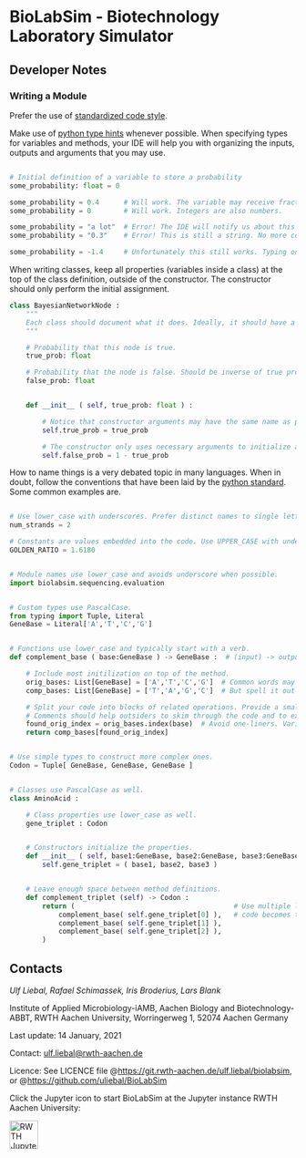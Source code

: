# BioLabSim - Biotechnology Laboratory Simulator



## Developer Notes

### Writing a Module

Prefer the use of [standardized code style](https://pep8.org/).

Make use of [python type hints](https://docs.python.org/3/library/typing.html) whenever possible.
When specifying types for variables and methods, your IDE will help you with organizing the inputs,
outputs and arguments that you may use.

```python

# Initial definition of a variable to store a probability
some_probability: float = 0

some_probability = 0.4      # Will work. The variable may receive fractional numbers.
some_probability = 0        # Will work. Integers are also numbers.

some_probability = "a lot"  # Error! The IDE will notify us about this bad assignment.
some_probability = "0.3"    # Error! This is still a string. No more conversion problems.

some_probability = -1.4     # Unfortunately this still works. Typing only defines simple types.
```

When writing classes, keep all properties (variables inside a class) at the top of the class definition,
outside of the constructor. The constructor should only perform the initial assignment.

```python
class BayesianNetworkNode :
    """
    Each class should document what it does. Ideally, it should have a single purpose.
    """

    # Probability that this node is true.
    true_prob: float

    # Probability that the node is false. Should be inverse of true probability.
    false_prob: float


    def __init__ ( self, true_prob: float ) :

        # Notice that constructor arguments may have the same name as properties.
        self.true_prob = true_prob

        # The constructor only uses necessary arguments to initialize all properties.
        self.false_prob = 1 - true_prob
```

How to name things is a very debated topic in many languages. When in doubt, follow the conventions
that have been laid by the [python standard](https://www.python.org/dev/peps/pep-0008/#naming-conventions).
Some common examples are.

```python

# Use lower_case with underscores. Prefer distinct names to single letters.
num_strands = 2

# Constants are values embedded into the code. Use UPPER_CASE with underscores.
GOLDEN_RATIO = 1.6180


# Module names use lower_case and avoids underscore when possible.
import biolabsim.sequencing.evaluation


# Custom types use PascalCase.
from typing import Tuple, Literal
GeneBase = Literal['A','T','C','G']


# Functions use lower_case and typically start with a verb.
def complement_base ( base:GeneBase ) -> GeneBase :  # (input) -> output

    # Include most initilization on top of the method.
    orig_bases: List[GeneBase] = ['A','T','C','G']  # Common words may be shortened. orig = original
    comp_bases: List[GeneBase] = ['T','A','G','C']  # But spell it out in comments.  comp = complementary

    # Split your code into blocks of related operations. Provide a small summary of each block.
    # Comments should help outsiders to skim through the code and to explain programming decisions.
    found_orig_index = orig_bases.index(base)  # Avoid one-liners. Variable names provide context.
    return comp_bases[found_orig_index]


# Use simple types to construct more complex ones.
Codon = Tuple[ GeneBase, GeneBase, GeneBase ]


# Classes use PascalCase as well.
class AminoAcid :

    # Class properties use lower_case as well.
    gene_triplet : Codon


    # Constructors initialize the properties.
    def __init__ ( self, base1:GeneBase, base2:GeneBase, base3:GeneBase ) :
        self.gene_triplet = ( base1, base2, base3 )


    # Leave enough space between method definitions.
    def complement_triplet (self) -> Codon :
        return (                                       # Use multiple lines and more spacing if the
            complement_base( self.gene_triplet[0] ),   # code becomes too bulky.
            complement_base( self.gene_triplet[1] ),
            complement_base( self.gene_triplet[2] ),
        )
```



## Contacts


*Ulf Liebal, Rafael Schimassek, Iris Broderius, Lars Blank*

Institute of Applied Microbiology-iAMB, Aachen Biology and Biotechnology-ABBT, RWTH Aachen University, Worringerweg 1, 52074 Aachen Germany



Last update: 14 January, 2021

Contact: ulf.liebal@rwth-aachen.de

Licence: See LICENCE file @https://git.rwth-aachen.de/ulf.liebal/biolabsim, or @https://github.com/uliebal/BioLabSim


Click the Jupyter icon to start BioLabSim at the Jupyter instance RWTH Aachen University:

<a href="https://jupyter.rwth-aachen.de/hub/spawn?profile=biolabsim"> <img src="https://upload.wikimedia.org/wikipedia/commons/thumb/3/38/Jupyter_logo.svg/883px-Jupyter_logo.svg.png" alt="RWTH Jupyter Link" width="50" /> </a>
